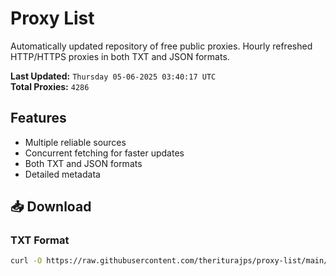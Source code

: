 # Proxy List

Automatically updated repository of free public proxies. Hourly refreshed HTTP/HTTPS proxies in both TXT and JSON formats.

**Last Updated:** `Thursday 05-06-2025 03:40:17 UTC`  
**Total Proxies:** `4286`

## Features
- Multiple reliable sources
- Concurrent fetching for faster updates
- Both TXT and JSON formats
- Detailed metadata

## 📥 Download

### TXT Format
```bash
curl -O https://raw.githubusercontent.com/theriturajps/proxy-list/main/proxies.txt